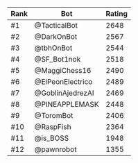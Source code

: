 Rank|Bot|Rating
---|---|---
#1|@TacticalBot|2648
#2|@DarkOnBot|2567
#3|@tbhOnBot|2544
#4|@SF_Bot1nok|2518
#5|@MaggiChess16|2490
#6|@ElPeonElectrico|2489
#7|@GoblinAjedrezAI|2469
#8|@PINEAPPLEMASK|2448
#9|@ToromBot|2406
#10|@RaspFish|2364
#11|@is_BOSS|1948
#12|@pawnrobot|1355
